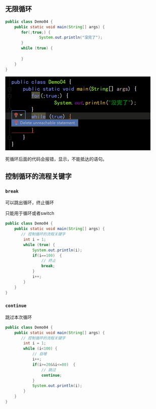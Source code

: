 ## 无限循环

```java
public class Demo04 {
    public static void main(String[] args) {
       for(;true;) {
               System.out.println("没完了");
       }
       while (true) {
           
       }
    }
}
```

![1616752555244](Java笔记.assets/1616752555244.png)

死循环后面的代码会报错，显示，不能抵达的语句。



## 控制循环的流程关键字

### `break`

可以跳出循环，终止循环

只能用于循环或者switch

```java
public class Demo04 {
    public static void main(String[] args) {
       // 控制循环的流程关键字
        int i = 1;
        while (true) {
            System.out.println(i);
            if(i==100)  {
                // 终止
                break;
            }
            i++;
        }
    }
}
```



### `continue`

跳过本次循环

```java
public class Demo04 {
    public static void main(String[] args) {
       // 控制循环的流程关键字
        int i = 1;
        while (i<100) {
            // 自增
            i++;
            if(i>=20&&i<=80)  {
                // 跳过
                continue;
            }
            System.out.println(i);
        }
    }
}
```

